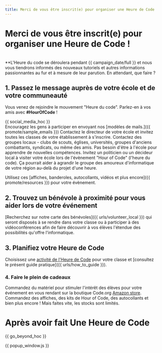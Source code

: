 ```yaml
---
title: Merci de vous être inscrit(e) pour organiser une Heure de Code !
---
```


# Merci de vous être inscrit(e) pour organiser une Heure de Code !

<br /> **L'Heure du code se déroulera pendant {{ campaign_date/full }} et nous vous tiendrons informés des nouveaux tutoriels et autres informations passionnantes au fur et à mesure de leur parution. En attendant, que faire ?</p> 

## 1. Passez le message auprès de votre école et de votre communeauté

Vous venez de rejoindre le mouvement "Heure du code". Parlez-en à vos amis avec **#HourOfCode** !

{{ social_media_hoc }} <br /> Encouragez les gens à participer en envoyant nos [modèles de mails.]({{ promote/sample_emails }}) Contactez le directeur de votre école et invitez toutes les classes de votre établissement à s'inscrire. Contactez des groupes locaux - clubs de scouts, églises, universités, groupes d'anciens combattants, syndicats, ou même des amis. Pas besoin d'être à l'école pour apprendre de nouvelles compétences. Invitez un politicien ou un décideur local à visiter votre école lors de l'évènement "Hour of Code" (l'heure du code). Ça pourrait aider à agrandir le groupe des amoureux d'informatique de votre région au-delà du projet d'une heure.

Utilisez ces [affiches, banderoles, autocollants, vidéos et plus encore]({{ promote/resources }}) pour votre évènement.

## 2. Trouvez un bénévole à proximité pour vous aider lors de votre événement

[Recherchez sur notre carte des bénévoles]({{ urls/volunteer_local }}) qui seront disposés à se rendre dans votre classe ou à participer à des vidéoconférences afin de faire découvrir à vos élèves l'étendue des possibilités qu'offre l'informatique.

## 3. Planifiez votre Heure de Code

Choisissez une [activité de l'Heure de Code](https://hourofcode.com/learn) pour votre classe et [consultez le présent guide pratique]({{ urls/how_to_guide }}).

### 4. Faire le plein de cadeaux

Commandez du matériel pour stimuler l'intérêt des élèves pour votre événement en vous rendant sur la boutique Code.org [Amazon store](https://www.amazon.com/stores/page/8557B2A6-EBF2-4C9F-95C5-C3256FBA0220). Commandez des affiches, des kits de Hour of Code, des autocollants et bien plus encore ! Mais faites vite, les stocks sont limités.

# Après avoir fait Une Heure de Code

{{ go_beyond_hoc }}

{{ popup_window.js }}